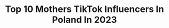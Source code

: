 ---
title: Top 10 Mothers TikTok Influencers In Poland In 2023
description: >-
  Find top mothers TikTok influencers in Poland in 2023. Most popular hashtags: #fyp #dlaciebie #foryou #foryoupage.
platform: TikTok
hits: 12
text_top: Identify the top-rated TikTok influencers on inBeat.
text_bottom: Our database has 12 TikTok influencers like this in Poland for you to contact.
profiles:
  - username: "just.oleg"
    fullname: >-
      Oleh Riashentsev
    bio: >-
      I will make you laugh mother fathers 👌🏻😄
    location: "Poland"
    followers: 49600
    engagement: 1038
    commentsToLikes: 0.005323
    id: ck8j85c4bhdmh0j78zyxge1nd
    verified: false
    hashtags: "#wakacje, #trend, #foryoupage, #dance"
  - username: "karogrudniak"
    fullname: >-
      Karolina Grudniak
    bio: >-
      Leniwa Pani Domu! 26L ❤ 3 chłopaków w domu!🤯
    location: "Poland"
    followers: 19600
    engagement: 1019
    commentsToLikes: 0.053348
    id: ck9n866sq8aln0j78hqevzy3n
    verified: false
    hashtags: "#wipe, #niemowlak, #niedzialamitenefekttakjakinnym, #ymca"
  - username: "kacpertxd"
    fullname: >-
      KacperTxD 
    bio: >-
      👉18 Yo👈 🏙Ostrów Wielkopolski🏙 📥kacperoski.t@gmail.com📥
    location: "Poland"
    followers: 53000
    engagement: 1845
    commentsToLikes: 0.016987
    id: ck9aek6l32d010j78enxdk9dz
    verified: false
    hashtags: "#duet, #youareawesome, #funny, #stitch"
  - username: "sarahtpalmer"
    fullname: >-
      Sarah Palmer 
    bio: >-
      Travel 👸 + Your future smile 👩‍⚕️ 🎓 DDS ‘21 🇺🇸 studying📍Poznań, Poland
    location: "Poland"
    followers: 19100
    engagement: 454
    commentsToLikes: 0.037306
    id: ck8j858nghcvx0j78nh4699vi
    verified: false
    hashtags: "#dentalschool, #poland, #fyp, #boyfriend"
  - username: "juliiszx"
    fullname: >-
      Julietta Potasznik
    bio: >-
      Ig: juliiszx Snapchat: Juliilaj
    location: "Poland"
    followers: 6712
    engagement: 989
    commentsToLikes: 0.017944
    id: ck9k7vwwt6hon0j78i4cyc8n8
    verified: false
    hashtags: "#poland, #fyp, #dc, #foryoupage"
  - username: "adelards"
    fullname: >-
      Tom
    bio: >-
      🏳️‍🌈18 Honestly at this point I’m just vibin (he/him)
    location: "Poland"
    followers: 3378
    engagement: 1575
    commentsToLikes: 0.012596
    id: ck9rlecm7xmni0j78u33oj2qg
    verified: false
    hashtags: "#foryou, #duet, #gayrights, #lgbt"
  - username: "lombard.zyciepodzastaw"
    fullname: >-
      Lombard🎯
    bio: >-
      Oficjalny profil serialu🎥 PN. - PT || 19:00 || TV PULS
    location: "Poland"
    followers: 328500
    engagement: 1265
    commentsToLikes: 0.012976
    id: ck9sm4iuhhbxy0j781kecppp8
    verified: false
    hashtags: "#lombard, #dlaciebie, #women, #benia"
  - username: "mama_ju.ly"
    fullname: >-
      Sylwia 
    bio: >-
      Hi 😊 I'm Sylwia 🇵🇱 Poland / Warszawa Mom of ➡ @julinia.ch 💕
    location: "Poland"
    followers: 221100
    engagement: 1707
    commentsToLikes: 0.006729
    id: ck8oshkzwgxrz0j78ztvdirhw
    verified: true
    hashtags: "#trend, #typowamama, #po30stce, #mamanatiktoku"
  - username: "nadiakfortini"
    fullname: >-
      Any basic name
    bio: >-
      NYU film student 21 A sad comedy show
    location: "Poland"
    followers: 9591
    engagement: 1433
    commentsToLikes: 0.008997
    id: ckdbv1da5des90j2300l3a55m
    verified: false
    hashtags: "#thisorthatsblv, #tisch, #getreadywitholdspice, #toalltheboysivelovedbefore"
  - username: "sherbatov_official"
    fullname: >-
      Eliezer Sherbatov
    bio: >-
      Just another Pro Hockey player 🤯 English Quebec Русский
    location: "Poland"
    followers: 13200
    engagement: 537
    commentsToLikes: 0.020189
    id: ckbfcy2kt5xq90j23ahd0x0h7
    verified: false
    hashtags: "#father, #wife, #abg, #daughter"
---